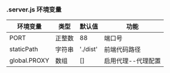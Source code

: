 
### .server.js 环境变量

| 环境变量     | 类型   | 默认值   | 功能               |
| ------------ | ------ | -------- | ------------------ |
| PORT         | 正整数 | 88       | 端口号             |
| staticPath   | 字符串 | './dist' | 前端代码路径       |
| global.PROXY | 数组   | []       | 启用代理--代理配置 |